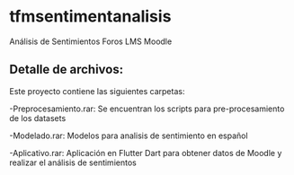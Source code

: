 # tfmsentimentanalisis

Análisis de Sentimientos Foros LMS Moodle

## Detalle de archivos:

Este proyecto contiene las siguientes carpetas: 

-Preprocesamiento.rar: Se encuentran los scripts para pre-procesamiento de los datasets

-Modelado.rar: Modelos para analisis de sentimiento en español
 
-Aplicativo.rar: Aplicación en Flutter Dart para obtener datos de Moodle y realizar el análisis de sentimientos
 
